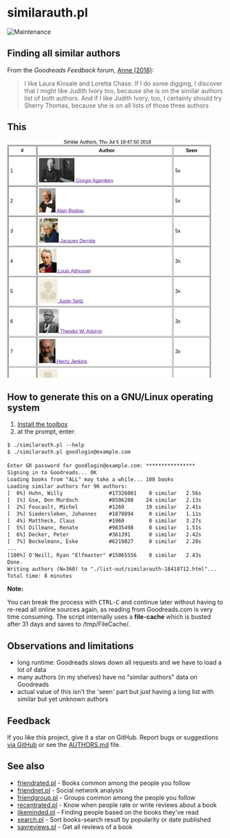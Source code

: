 # similarauth.pl

![Maintenance](https://img.shields.io/maintenance/yes/2021.svg)


## Finding all similar authors

From the _Goodreads Feedback_ forum, 
[Anne (2018)](https://web.archive.org/web/20190525014222/https://www.goodreads.com/topic/show/19438988-finding-similar-authors):
> I like Laura Kinsale and Loretta Chase. If I do some digging, I discover that
> I might like Judith Ivory too, because she is on the similar authors list of
> both authors. And if I like Judith Ivory, too, I certainly should try Sherry
> Thomas, because she is on all lists of those three authors



## This

![Screenshot](img/similarauth.png?raw=true "Screenshot")



## How to generate this on a GNU/Linux operating system

1. [Install the toolbox](../README.md#Getting-started)
2. at the prompt, enter:

```console
$ ./similarauth.pl --help
$ ./similarauth.pl goodlogin@example.com

Enter GR password for goodlogin@example.com: ****************
Signing in to Goodreads... OK
Loading books from "ALL" may take a while... 108 books
Loading similar authors for 96 authors:
[  0%] Huhn, Willy               #17326001	  0 similar	  2.56s
[  1%] Gse, Don Murdoch          #8506208	 24 similar	  2.13s
[  2%] Foucault, Michel          #1260		 19 similar	  2.41s
[  3%] Siedersleben, Johannes    #1878894	  0 similar	  1.11s
[  4%] Mattheck, Claus           #1960		  0 similar	  3.27s
[  5%] Dillmann, Renate          #9835498	  0 similar	  1.51s
[  6%] Decker, Peter             #361391	  0 similar	  2.42s
[  7%] Bockelmann, Eske          #6219827	  0 similar	  2.20s
...
[100%] O'Neill, Ryan "Elfmaster" #15065556	  0 similar	  2.43s
Done.
Writing authors (N=360) to "./list-out/similarauth-18418712.html"...
Total time: 8 minutes
```


**Note:**

You can break the process with <kbd>CTRL</kbd>-<kbd>C</kbd> and continue later
without having to re-read all online sources again, as reading from
Goodreads.com is very time consuming.  The script internally uses a
**file-cache** which is busted after 31 days and saves to /tmp/FileCache/.



## Observations and limitations

- long runtime: Goodreads slows down all requests and we have to load a lot of data
- many authors (in my shelves) have no "similar authors" data on Goodreads
- actual value of this isn't the 'seen' part but just having a long list with
  similar but yet unknown authors



## Feedback

If you like this project, give it a star on GitHub.
Report bugs or suggestions [via GitHub](https://github.com/andre-st/goodreads-toolbox/issues) 
or see the [AUTHORS.md](../AUTHORS.md) file.


## See also

- [friendrated.pl](friendrated.md) - Books common among the people you follow
- [friendnet.pl](friendnet.md)     - Social network analysis
- [friendgroup.pl](friendgroup.md) - Groups common among the people you follow
- [recentrated.pl](recentrated.md) - Know when people rate or write reviews about a book
- [likeminded.pl](likeminded.md)   - Finding people based on the books they've read 
- [search.pl](search.md)           - Sort books-search result by popularity or date published
- [savreviews.pl](savreviews.md)   - Get all reviews of a book

